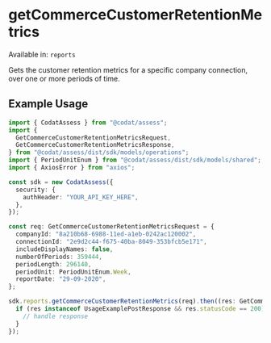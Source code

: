 # getCommerceCustomerRetentionMetrics
Available in: `reports`

Gets the customer retention metrics for a specific company connection, over one or more periods of time.

## Example Usage
```typescript
import { CodatAssess } from "@codat/assess";
import {
  GetCommerceCustomerRetentionMetricsRequest,
  GetCommerceCustomerRetentionMetricsResponse,
} from "@codat/assess/dist/sdk/models/operations";
import { PeriodUnitEnum } from "@codat/assess/dist/sdk/models/shared";
import { AxiosError } from "axios";

const sdk = new CodatAssess({
  security: {
    authHeader: "YOUR_API_KEY_HERE",
  },
});

const req: GetCommerceCustomerRetentionMetricsRequest = {
  companyId: "8a210b68-6988-11ed-a1eb-0242ac120002",
  connectionId: "2e9d2c44-f675-40ba-8049-353bfcb5e171",
  includeDisplayNames: false,
  numberOfPeriods: 359444,
  periodLength: 296140,
  periodUnit: PeriodUnitEnum.Week,
  reportDate: "29-09-2020",
};

sdk.reports.getCommerceCustomerRetentionMetrics(req).then((res: GetCommerceCustomerRetentionMetricsResponse | AxiosError) => {
  if (res instanceof UsageExamplePostResponse && res.statusCode == 200) {
    // handle response
  }
});
```